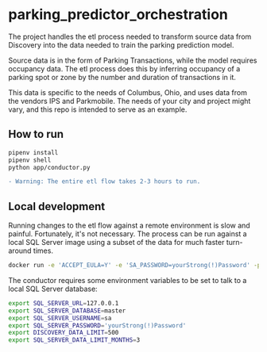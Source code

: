 # parking_predictor_orchestration

The project handles the etl process needed to transform source data from Discovery into the data needed to train the parking prediction model.

Source data is in the form of Parking Transactions, while the model requires occupancy data. The etl process does this by inferring occupancy of a parking spot or zone by the number and duration of transactions in it.

This data is specific to the needs of Columbus, Ohio, and uses data from the vendors IPS and Parkmobile. The needs of your city and project might vary, and this repo is intended to serve as an example.

## How to run

```bash
pipenv install
pipenv shell
python app/conductor.py
```

```diff
- Warning: The entire etl flow takes 2-3 hours to run.
```

## Local development

Running changes to the etl flow against a remote environment is slow and painful. Fortunately, it's not necessary. The process can be run against a local SQL Server image using a subset of the data for much faster turn-around times.

```bash
docker run -e 'ACCEPT_EULA=Y' -e 'SA_PASSWORD=yourStrong(!)Password' -p 1433:1433 -d mcr.microsoft.com/mssql/server:2017-latest
```

The conductor requires some environment variables to be set to talk to a local SQL Server database:

```bash
export SQL_SERVER_URL=127.0.0.1
export SQL_SERVER_DATABASE=master
export SQL_SERVER_USERNAME=sa
export SQL_SERVER_PASSWORD='yourStrong(!)Password'
export DISCOVERY_DATA_LIMIT=500
export SQL_SERVER_DATA_LIMIT_MONTHS=3
```
